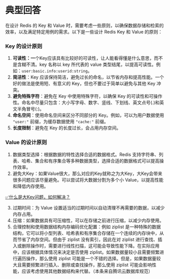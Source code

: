 # 典型回答

在设计 Redis 的 Key 和 Value 时，需要考虑一些原则，以确保数据存储和检索的效率，以及满足特定用例的需求。以下是一些设计 Redis Key 和 Value 的原则：

### Key 的设计原则

1. **可读性：一**个Key应该具有比较好的可读性，让人能看得懂是什么意思，而不是含糊不清。key 名称以 key 所代表的 value 类型结尾，以提高可读性。例如：`user:basic.info:userid:string`。
2. **简洁性**：Key 应该保持简洁，避免过长的命名，以节省内存和提高性能。一个好的做法是使用短、有意义的 Key，但也不要过于简单以避免与其他 Key 冲突。
3. **避免特殊字符**：避免在 Key 中使用特殊字符，以确保 Key 的可读性和可操作性。命名中尽量只包含：大小写字母、数字、竖线、下划线、英文点号(.)和英文半角冒号(:)。
4. **命名空间**：使用命名空间来区分不同部分的 Key。例如，可以为用户数据使用 `"user:"` 前缀，为缓存数据使用 `"cache:"` 前缀。
5. **长度限制**：避免在 Key 的长度过长，会占用内存空间。

### Value 的设计原则

1. 数据类型选择：根据数据的特性选择合适的数据格式。Redis 支持字符串、列表、哈希、集合和有序集合等多种数据类型，选择合适的数据格式可以提高操作效率。
2. 避免大Key：如果Value很大，那么对应的Key就称之为大Key，大Key会带来很多问题应该尽量避免。可以尝试将大数据分割为多个小 Value，以提高性能和降低内存使用。

[✅什么是大Key问题，如何解决？](https://www.yuque.com/hollis666/fo22bm/qiqc1r6r3catcev9?view=doc_embed)

3. 过期时间：为 Value 设置适当的过期时间以自动清理不再需要的数据，以减少内存占用。
4. 压缩：如果数据具有可压缩性，可以在存储之前进行压缩，以减少内存使用。
5. 合理控制和使用数据结构内存编码优化配置：例如 ziplist 是一种特殊的数据结构，它可以将小型列表、哈希表和有序集合存储在一个连续的内存块中，从而节省了内存空间。但由于 ziplist 没有索引，因此在对 ziplist 进行查找、插入或删除操作时，需要进行线性扫描，这可能会导致性能下降。在实际应用中，应该根据具体情况来决定是否使用 ziplist。如果数据量较小且需要频繁进行遍历操作，那么使用 ziplist 可能是一个不错的选择。但是，如果数据量较大且需要频繁进行插入、删除或查找操作，那么使用 ziplist 可能会影响性能，应该考虑使用其他数据结构来代替。（本条来自腾讯云数据库规范）


